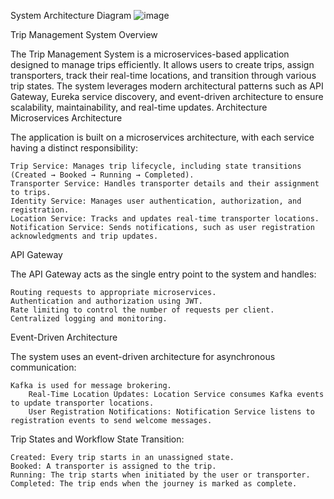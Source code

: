 System Architecture Diagram
![image](https://github.com/user-attachments/assets/b69f6a4b-2515-4f25-9c78-a20a5245bb5a)


Trip Management System
Overview

The Trip Management System is a microservices-based application designed to manage trips efficiently. It allows users to create trips, assign transporters, track their real-time locations, and transition through various trip states. The system leverages modern architectural patterns such as API Gateway, Eureka service discovery, and event-driven architecture to ensure scalability, maintainability, and real-time updates.
Architecture
Microservices Architecture

The application is built on a microservices architecture, with each service having a distinct responsibility:

    Trip Service: Manages trip lifecycle, including state transitions (Created → Booked → Running → Completed).
    Transporter Service: Handles transporter details and their assignment to trips.
    Identity Service: Manages user authentication, authorization, and registration.
    Location Service: Tracks and updates real-time transporter locations.
    Notification Service: Sends notifications, such as user registration acknowledgments and trip updates.

API Gateway

The API Gateway acts as the single entry point to the system and handles:

    Routing requests to appropriate microservices.
    Authentication and authorization using JWT.
    Rate limiting to control the number of requests per client.
    Centralized logging and monitoring.

Event-Driven Architecture

The system uses an event-driven architecture for asynchronous communication:

    Kafka is used for message brokering.
        Real-Time Location Updates: Location Service consumes Kafka events to update transporter locations.
        User Registration Notifications: Notification Service listens to registration events to send welcome messages.

Trip States and Workflow
State Transition:

    Created: Every trip starts in an unassigned state.
    Booked: A transporter is assigned to the trip.
    Running: The trip starts when initiated by the user or transporter.
    Completed: The trip ends when the journey is marked as complete.
